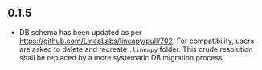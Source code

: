 ## 0.1.5

* DB schema has been updated as per https://github.com/LineaLabs/lineapy/pull/702. For compatibility, users are asked to delete and recreate `.lineapy` folder. This crude resolution shall be replaced by a more systematic DB migration process.
